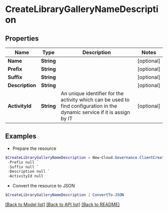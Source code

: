 # CreateLibraryGalleryNameDescription
## Properties

Name | Type | Description | Notes
------------ | ------------- | ------------- | -------------
**Name** | **String** |  | [optional] 
**Prefix** | **String** |  | [optional] 
**Suffix** | **String** |  | [optional] 
**Description** | **String** |  | [optional] 
**ActivityId** | **String** | An unique identifier for the activity which can be used to find configuration in the dynamic service if it is assign by IT | [optional] 

## Examples

- Prepare the resource
```powershell
$CreateLibraryGalleryNameDescription = New-Cloud.Governance.ClientCreateLibraryGalleryNameDescription  -Name null `
 -Prefix null `
 -Suffix null `
 -Description null `
 -ActivityId null
```

- Convert the resource to JSON
```powershell
$CreateLibraryGalleryNameDescription | ConvertTo-JSON
```

[[Back to Model list]](../README.md#documentation-for-models) [[Back to API list]](../README.md#documentation-for-api-endpoints) [[Back to README]](../README.md)


